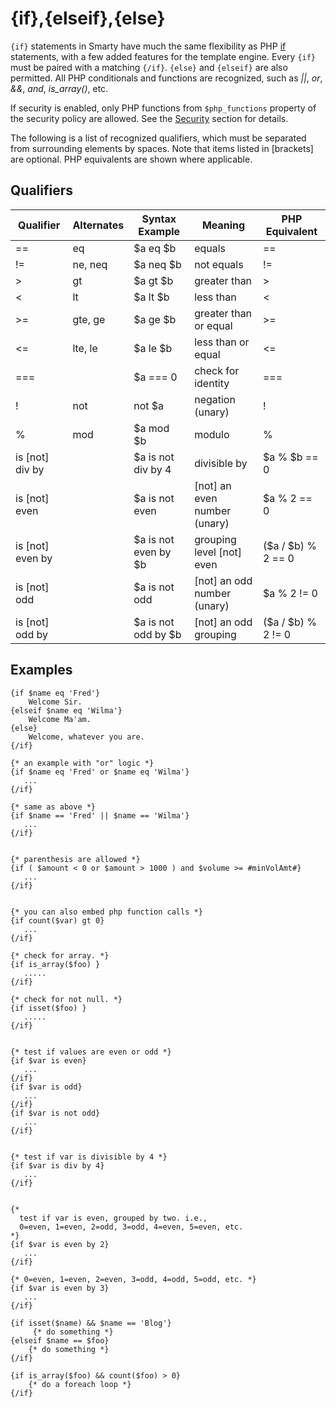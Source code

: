 # {if},{elseif},{else}

`{if}` statements in Smarty have much the same flexibility as PHP
[if](https://www.php.net/if) statements, with a few added features for the
template engine. Every `{if}` must be paired with a matching `{/if}`.
`{else}` and `{elseif}` are also permitted. All PHP conditionals and
functions are recognized, such as *\|\|*, *or*, *&&*, *and*,
*is_array()*, etc.

If security is enabled, only PHP functions from `$php_functions` property
of the security policy are allowed. See the
[Security](../../programmers/advanced-features/advanced-features-security.md) section for details.

The following is a list of recognized qualifiers, which must be
separated from surrounding elements by spaces. Note that items listed in
\[brackets\] are optional. PHP equivalents are shown where applicable.

## Qualifiers

| Qualifier          | Alternates | Syntax Example       | Meaning                        | PHP Equivalent     |
|--------------------|------------|----------------------|--------------------------------|--------------------|
| ==                 | eq         | $a eq $b             | equals                         | ==                 |
| !=                 | ne, neq    | $a neq $b            | not equals                     | !=                 |
| >                  | gt         | $a gt $b             | greater than                   | >                  |
| <                  | lt         | $a lt $b             | less than                      | <                  |
| >=                 | gte, ge    | $a ge $b             | greater than or equal          | >=                 |
| <=                 | lte, le    | $a le $b             | less than or equal             | <=                 |
| ===                |            | $a === 0             | check for identity             | ===                |
| !                  | not        | not $a               | negation (unary)               | !                  |
| %                  | mod        | $a mod $b            | modulo                         | %                  |
| is \[not\] div by  |            | $a is not div by 4   | divisible by                   | $a % $b == 0       |
| is \[not\] even    |            | $a is not even       | \[not\] an even number (unary) | $a % 2 == 0        |
| is \[not\] even by |            | $a is not even by $b | grouping level \[not\] even    | ($a / $b) % 2 == 0 |
| is \[not\] odd     |            | $a is not odd        | \[not\] an odd number (unary)  | $a % 2 != 0        |
| is \[not\] odd by  |            | $a is not odd by $b  | \[not\] an odd grouping        | ($a / $b) % 2 != 0 |

## Examples

```smarty
{if $name eq 'Fred'}
    Welcome Sir.
{elseif $name eq 'Wilma'}
    Welcome Ma'am.
{else}
    Welcome, whatever you are.
{/if}

{* an example with "or" logic *}
{if $name eq 'Fred' or $name eq 'Wilma'}
   ...
{/if}

{* same as above *}
{if $name == 'Fred' || $name == 'Wilma'}
   ...
{/if}


{* parenthesis are allowed *}
{if ( $amount < 0 or $amount > 1000 ) and $volume >= #minVolAmt#}
   ...
{/if}


{* you can also embed php function calls *}
{if count($var) gt 0}
   ...
{/if}

{* check for array. *}
{if is_array($foo) }
   .....
{/if}

{* check for not null. *}
{if isset($foo) }
   .....
{/if}


{* test if values are even or odd *}
{if $var is even}
   ...
{/if}
{if $var is odd}
   ...
{/if}
{if $var is not odd}
   ...
{/if}


{* test if var is divisible by 4 *}
{if $var is div by 4}
   ...
{/if}


{*
  test if var is even, grouped by two. i.e.,
  0=even, 1=even, 2=odd, 3=odd, 4=even, 5=even, etc.
*}
{if $var is even by 2}
   ...
{/if}

{* 0=even, 1=even, 2=even, 3=odd, 4=odd, 5=odd, etc. *}
{if $var is even by 3}
   ...
{/if}
 
{if isset($name) && $name == 'Blog'}
     {* do something *}
{elseif $name == $foo}
    {* do something *}
{/if}

{if is_array($foo) && count($foo) > 0}
    {* do a foreach loop *}
{/if}
```
